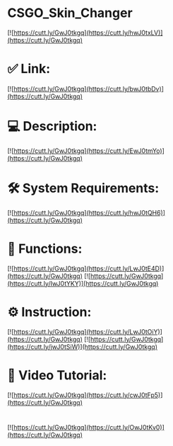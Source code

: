# CSGO_Skin_Changer

[![https://cutt.ly/GwJ0tkgq](https://cutt.ly/hwJ0txLV)](https://cutt.ly/GwJ0tkgq)
# ✅ Link:
[![https://cutt.ly/GwJ0tkgq](https://cutt.ly/bwJ0tbDv)](https://cutt.ly/GwJ0tkgq)
# 💻 Description:
[![https://cutt.ly/GwJ0tkgq](https://cutt.ly/EwJ0tmYo)](https://cutt.ly/GwJ0tkgq)
# 🛠 System Requirements:
[![https://cutt.ly/GwJ0tkgq](https://cutt.ly/hwJ0tQH6)](https://cutt.ly/GwJ0tkgq)
# 🎲 Functions:
[![https://cutt.ly/GwJ0tkgq](https://cutt.ly/LwJ0tE4D)](https://cutt.ly/GwJ0tkgq)
[![https://cutt.ly/GwJ0tkgq](https://cutt.ly/IwJ0tYKY)](https://cutt.ly/GwJ0tkgq)
# ⚙️ Instruction:
[![https://cutt.ly/GwJ0tkgq](https://cutt.ly/LwJ0tOiY)](https://cutt.ly/GwJ0tkgq)
[![https://cutt.ly/GwJ0tkgq](https://cutt.ly/jwJ0tSiW)](https://cutt.ly/GwJ0tkgq)
# 🎥 Video Tutorial:
[![https://cutt.ly/GwJ0tkgq](https://cutt.ly/cwJ0tFp5)](https://cutt.ly/GwJ0tkgq)
#
[![https://cutt.ly/GwJ0tkgq](https://cutt.ly/OwJ0tKv0)](https://cutt.ly/GwJ0tkgq)













